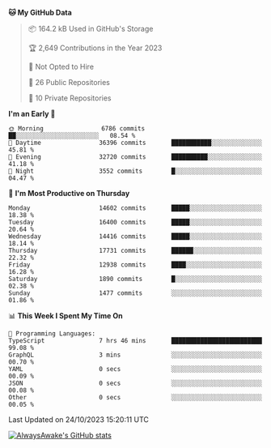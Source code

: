 <!--START_SECTION:waka-->
**🐱 My GitHub Data** 

> 📦 164.2 kB Used in GitHub's Storage 
 > 
> 🏆 2,649 Contributions in the Year 2023
 > 
> 🚫 Not Opted to Hire
 > 
> 📜 26 Public Repositories 
 > 
> 🔑 10 Private Repositories 
 > 
**I'm an Early 🐤** 

```text
🌞 Morning                6786 commits        ██░░░░░░░░░░░░░░░░░░░░░░░   08.54 % 
🌆 Daytime                36396 commits       ███████████░░░░░░░░░░░░░░   45.81 % 
🌃 Evening                32720 commits       ██████████░░░░░░░░░░░░░░░   41.18 % 
🌙 Night                  3552 commits        █░░░░░░░░░░░░░░░░░░░░░░░░   04.47 % 
```
📅 **I'm Most Productive on Thursday** 

```text
Monday                   14602 commits       █████░░░░░░░░░░░░░░░░░░░░   18.38 % 
Tuesday                  16400 commits       █████░░░░░░░░░░░░░░░░░░░░   20.64 % 
Wednesday                14416 commits       █████░░░░░░░░░░░░░░░░░░░░   18.14 % 
Thursday                 17731 commits       ██████░░░░░░░░░░░░░░░░░░░   22.32 % 
Friday                   12938 commits       ████░░░░░░░░░░░░░░░░░░░░░   16.28 % 
Saturday                 1890 commits        █░░░░░░░░░░░░░░░░░░░░░░░░   02.38 % 
Sunday                   1477 commits        ░░░░░░░░░░░░░░░░░░░░░░░░░   01.86 % 
```


📊 **This Week I Spent My Time On** 

```text
💬 Programming Languages: 
TypeScript               7 hrs 46 mins       █████████████████████████   99.08 % 
GraphQL                  3 mins              ░░░░░░░░░░░░░░░░░░░░░░░░░   00.70 % 
YAML                     0 secs              ░░░░░░░░░░░░░░░░░░░░░░░░░   00.09 % 
JSON                     0 secs              ░░░░░░░░░░░░░░░░░░░░░░░░░   00.08 % 
Other                    0 secs              ░░░░░░░░░░░░░░░░░░░░░░░░░   00.05 % 
```


 Last Updated on 24/10/2023 15:20:11 UTC
<!--END_SECTION:waka-->

[![AlwaysAwake's GitHub stats](https://github-readme-stats.vercel.app/api?username=AlwaysAwake&show_icons=true&theme=github_dark&count_private=true)](https://github.com/AlwaysAwake/AlwaysAwake)
